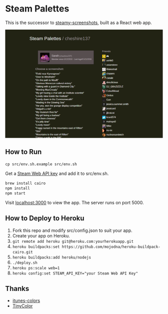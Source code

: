 # Steam Palettes

This is the successor to [steamy-screenshots](https://github.com/cheshire137/steamy-screenshots), built as a React web app.

![Screenshots list](https://raw.githubusercontent.com/cheshire137/steam-palettes/master/steam-palettes-screenshot-list.png)

## How to Run

    cp src/env.sh.example src/env.sh

Get a [Steam Web API key](http://steamcommunity.com/dev/apikey) and add it to src/env.sh.

    brew install cairo
    npm install
    npm start

Visit [localhost:3000](http://localhost:3000/) to view the app. The server runs on port 5000.

## How to Deploy to Heroku

1. Fork this repo and modify src/config.json to suit your app.
1. Create your app on Heroku.
1. `git remote add heroku git@heroku.com:yourherokuapp.git`
1. `heroku buildpacks:set https://github.com/mojodna/heroku-buildpack-cairo.git`
1. `heroku buildpacks:add heroku/nodejs`
1. `./deploy.sh`
1. `heroku ps:scale web=1`
1. `heroku config:set STEAM_API_KEY="your Steam Web API Key"`

## Thanks

- [itunes-colors](https://github.com/lukasklein/itunes-colors)
- [TinyColor](https://github.com/bgrins/TinyColor)

